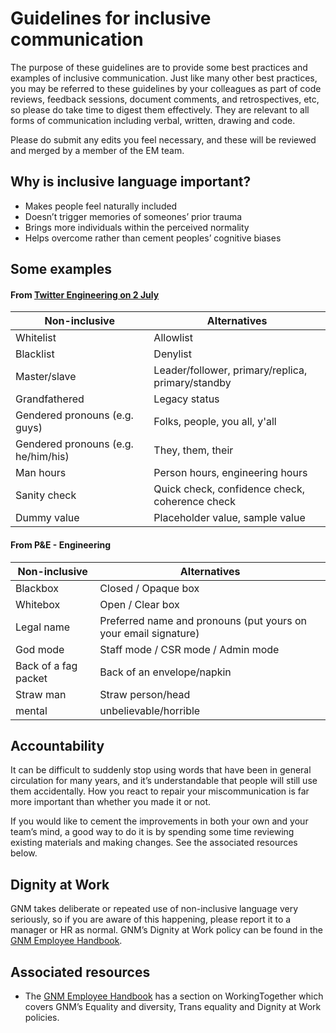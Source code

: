# Guidelines for inclusive communication

The purpose of these guidelines are to provide some best practices and examples of inclusive communication. Just like many other best practices, you may be referred to these guidelines by your colleagues as part of code reviews, feedback sessions, document comments, and retrospectives, etc, so please do take time to digest them effectively. They are relevant to all forms of communication including verbal, written, drawing and code.

Please do submit any edits you feel necessary, and these will be reviewed and merged by a member of the EM team.

## Why is inclusive language important?

*   Makes people feel naturally included
*   Doesn’t trigger memories of someones’ prior trauma
*   Brings more individuals within the perceived normality
*   Helps overcome rather than cement peoples’ cognitive biases

## Some examples

#### From [Twitter Engineering on 2 July](https://twitter.com/TwitterEng/status/1278733305190342656)

| **Non-inclusive** | **Alternatives** |
|---|---|
| Whitelist | Allowlist |
| Blacklist | Denylist |
| Master/slave | Leader/follower, primary/replica, primary/standby |
| Grandfathered | Legacy status |
| Gendered pronouns (e.g. guys) | Folks, people, you all, y'all |
| Gendered pronouns (e.g. he/him/his) | They, them, their |
| Man hours | Person hours, engineering hours |
| Sanity check | Quick check, confidence check, coherence check |
| Dummy value | Placeholder value, sample value |

#### From P&E - Engineering

|  **Non-inclusive**   | **Alternatives** |
| -------------------- | ---------------- |
| Blackbox             | Closed / Opaque box |
| Whitebox             | Open / Clear box |
| Legal name           | Preferred name and pronouns (put yours on your email signature) |
| God mode             | Staff mode / CSR mode / Admin mode |
| Back of a fag packet | Back of an envelope/napkin |
| Straw man            | Straw person/head |
| mental               | unbelievable/horrible |
  

## Accountability

It can be difficult to suddenly stop using words that have been in general circulation for many years, and it’s understandable that people will still use them accidentally. How you react to repair your miscommunication is far more important than whether you made it or not.

If you would like to cement the improvements in both your own and your team’s mind, a good way to do it is by spending some time reviewing existing materials and making changes. See the associated resources below.

## Dignity at Work

GNM takes deliberate or repeated use of non-inclusive language very seriously, so if you are aware of this happening, please report it to a manager or HR as normal. GNM’s Dignity at Work policy can be found in the [GNM Employee Handbook](https://drive.google.com/file/d/1bCE8b68Or6E7xnS7kqwSk1cL0h7byC56/).

## Associated resources
*   The [GNM Employee Handbook](https://drive.google.com/file/d/1bCE8b68Or6E7xnS7kqwSk1cL0h7byC56/) has a section on WorkingTogether which covers GNM’s Equality and diversity, Trans equality and Dignity at Work policies.
